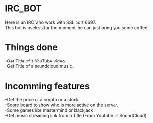 # IRC_BOT
Here is an IRC who work with SSL port 6697.  
This bot is useless for the moment, he can just bring you some coffee.

# Things done
-Get Title of a YouTube video.  
-Get Title of a soundcloud music.  

# Incomming features
-Get the price of a crypto or a stock   
-Score board to show who is more active on the server.  
-Some games like mastermind or blackjack  
-Get music streaming link from a Title (From Youtube or SoundCloud)  


